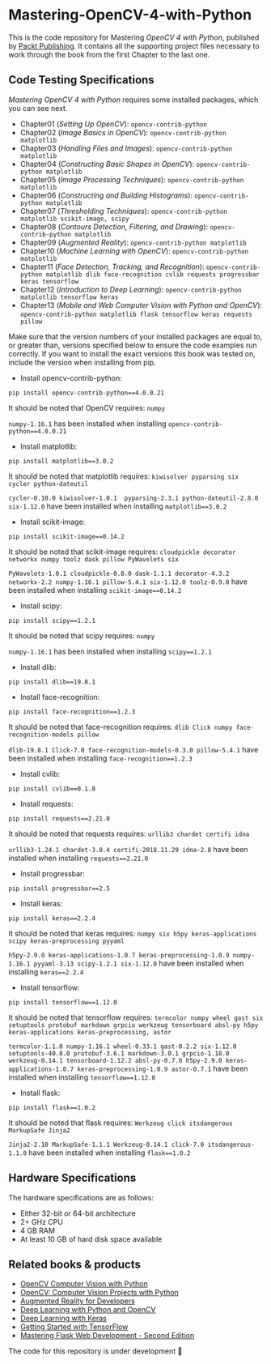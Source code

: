 # Mastering-OpenCV-4-with-Python

This is the code repository for Mastering *OpenCV 4 with Python*, published by [Packt Publishing](https://www.packtpub.com/). It contains all the supporting project files necessary to work through the book from the first Chapter to the last one.

## Code Testing Specifications
*Mastering OpenCV 4 with Python* requires some installed packages, which you can see next.

* Chapter01 (*Setting Up OpenCV*): ``opencv-contrib-python``
* Chapter02 (*Image Basics in OpenCV*): ``opencv-contrib-python matplotlib``
* Chapter03 (*Handling Files and Images*): ``opencv-contrib-python matplotlib``
* Chapter04 (*Constructing Basic Shapes in OpenCV*): ``opencv-contrib-python matplotlib``
* Chapter05 (*Image Processing Techniques*): ``opencv-contrib-python matplotlib``
* Chapter06 (*Constructing and Building Histograms*): ``opencv-contrib-python matplotlib``
* Chapter07 (*Thresholding Techniques*): ``opencv-contrib-python matplotlib scikit-image, scipy``
* Chapter08 (*Contours Detection, Filtering, and Drawing*): ``opencv-contrib-python matplotlib``
* Chapter09 (*Augmented Reality*): ``opencv-contrib-python matplotlib``
* Chapter10 (*Machine Learning with OpenCV*): ``opencv-contrib-python matplotlib``
* Chapter11 (*Face Detection, Tracking, and Recognition*): ``opencv-contrib-python matplotlib dlib face-recognition cvlib requests progressbar keras tensorflow``
* Chapter12 (*Introduction to Deep Learning*): ``opencv-contrib-python matplotlib tensorflow keras``
* Chapter13 (*Mobile and Web Computer Vision with Python and OpenCV*): ``opencv-contrib-python matplotlib flask tensorflow keras requests pillow``

Make sure that the version numbers of your installed packages are equal to, or greater than, versions specified below to ensure the code examples run correctly. If you want to install the exact versions this book was tested on, include the version when installing from pip.

* Install opencv-contrib-python:

```
pip install opencv-contrib-python==4.0.0.21
```
It should be noted that OpenCV requires: ``numpy`` 

``numpy-1.16.1`` has been installed when installing ``opencv-contrib-python==4.0.0.21`` 

 * Install matplotlib:
 
```
pip install matplotlib==3.0.2
```
It should be noted that matplotlib requires: ``kiwisolver pyparsing six cycler python-dateutil``

``cycler-0.10.0 kiwisolver-1.0.1  pyparsing-2.3.1 python-dateutil-2.8.0 six-1.12.0`` have been installed when installing ``matplotlib==3.0.2``

 * Install scikit-image:
```
pip install scikit-image==0.14.2
```
It should be noted that scikit-image requires: ``cloudpickle decorator networkx numpy toolz dask pillow PyWavelets six``

``PyWavelets-1.0.1 cloudpickle-0.8.0 dask-1.1.1 decorator-4.3.2 networkx-2.2 numpy-1.16.1 pillow-5.4.1 six-1.12.0 toolz-0.9.0`` have been installed when installing ``scikit-image==0.14.2``

 * Install scipy:
```
pip install scipy==1.2.1 
```
It should be noted that scipy requires: ``numpy``

``numpy-1.16.1`` has been installed when installing ``scipy==1.2.1``

 * Install dlib:
```
pip install dlib==19.8.1 
```

 * Install face-recognition:
```
pip install face-recognition==1.2.3
```
It should be noted that face-recognition requires: ``dlib Click numpy face-recognition-models pillow``

``dlib-19.8.1 Click-7.0 face-recognition-models-0.3.0 pillow-5.4.1`` have been installed when installing ``face-recognition==1.2.3``

 * Install cvlib:
```
pip install cvlib==0.1.8
```

 * Install requests:
```
pip install requests==2.21.0
```

It should be noted that requests requires: ``urllib3 chardet certifi idna``

``urllib3-1.24.1 chardet-3.0.4 certifi-2018.11.29 idna-2.8`` have been installed when installing ``requests==2.21.0``

 * Install progressbar:
```
pip install progressbar==2.5 
```

 * Install keras:
 
```
pip install keras==2.2.4
``` 
It should be noted that keras requires: ``numpy six h5py keras-applications scipy keras-preprocessing pyyaml``

``h5py-2.9.0 keras-applications-1.0.7 keras-preprocessing-1.0.9 numpy-1.16.1 pyyaml-3.13 scipy-1.2.1 six-1.12.0`` have been installed when installing ``keras==2.2.4``

 * Install tensorflow:
 
```
pip install tensorflow==1.12.0 
```
It should be noted that tensorflow requires: ``termcolor numpy wheel gast six setuptools protobuf markdown grpcio werkzeug tensorboard absl-py h5py keras-applications keras-preprocessing, astor``

``termcolor-1.1.0 numpy-1.16.1 wheel-0.33.1 gast-0.2.2 six-1.12.0 setuptools-40.8.0 protobuf-3.6.1 markdown-3.0.1 grpcio-1.18.0 werkzeug-0.14.1 tensorboard-1.12.2 absl-py-0.7.0 h5py-2.9.0 keras-applications-1.0.7 keras-preprocessing-1.0.9 astor-0.7.1`` have been installed when installing ``tensorflow==1.12.0``

 * Install flask:
```
pip install flask==1.0.2
```

It should be noted that flask requires: ``Werkzeug click itsdangerous MarkupSafe Jinja2``

``Jinja2-2.10 MarkupSafe-1.1.1 Werkzeug-0.14.1 click-7.0 itsdangerous-1.1.0`` have been installed when installing ``flask==1.0.2``

## Hardware Specifications
The hardware specifications are as follows:

* Either 32-bit or 64-bit architecture
* 2+ GHz CPU
* 4 GB RAM
* At least 10 GB of hard disk space available

## Related books & products
* [OpenCV Computer Vision with Python](https://www.packtpub.com/application-development/opencv-computer-vision-python)
* [OpenCV: Computer Vision Projects with Python](https://www.packtpub.com/application-development/opencv-computer-vision-projects-python)
* [Augmented Reality for Developers](https://www.packtpub.com/web-development/augmented-reality-developers)
* [Deep Learning with Python and OpenCV](https://www.packtpub.com/big-data-and-business-intelligence/deep-learning-python-and-opencv)
* [Deep Learning with Keras](https://www.packtpub.com/big-data-and-business-intelligence/deep-learning-keras)
* [Getting Started with TensorFlow](https://www.packtpub.com/big-data-and-business-intelligence/getting-started-tensorflow)
* [Mastering Flask Web Development - Second Edition](https://www.packtpub.com/web-development/mastering-flask-web-development-second-edition)

The code for this repository is under development :construction_worker:
